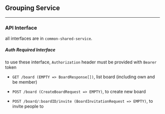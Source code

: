 ## Grouping Service

<hr>

### API Interface

all interfaces are in `common-shared-service`.

##### Auth Required Interface

to use these interface, `Authorization` header must be provided with `Bearer` token

- `GET /board (EMPTY => BoardResponse[])`, list board (including own and be member)


- `POST /board (CreateBoardRequest => EMPTY)`, to create new board


- `POST /board/:boardID/invite (BoardInvitationRequest => EMPTY)`, to invite people to 
